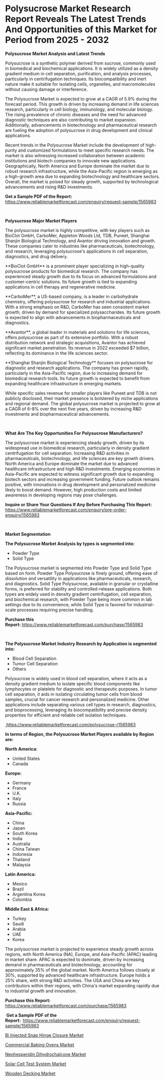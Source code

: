 <p><h1>Polysucrose Market Research Report Reveals The Latest Trends And Opportunities of this Market for Period from 2025 - 2032</h1></p><p><strong>Polysucrose Market Analysis and Latest Trends</strong></p>
<p><p>Polysucrose is a synthetic polymer derived from sucrose, commonly used in biomedical and biochemical applications. It is widely utilized as a density gradient medium in cell separation, purification, and analysis processes, particularly in centrifugation techniques. Its biocompatibility and inert nature make it suitable for isolating cells, organelles, and macromolecules without causing damage or interference.</p><p>The Polysucrose Market is expected to grow at a CAGR of 5.9% during the forecast period. This growth is driven by increasing demand in life sciences research, particularly in cell biology, immunology, and molecular biology. The rising prevalence of chronic diseases and the need for advanced diagnostic techniques are also contributing to market expansion. Additionally, advancements in biotechnology and pharmaceutical research are fueling the adoption of polysucrose in drug development and clinical applications.</p><p>Recent trends in the Polysucrose Market include the development of high-purity and customized formulations to meet specific research needs. The market is also witnessing increased collaboration between academic institutions and biotech companies to innovate new applications. Geographically, North America and Europe dominate the market due to robust research infrastructure, while the Asia-Pacific region is emerging as a high-growth area due to expanding biotechnology and healthcare sectors. Overall, the market is poised for steady growth, supported by technological advancements and rising R&D investments.</p></p>
<p><strong>Get a Sample PDF of the Report:&nbsp;</strong> <a href="https://www.reliablemarketforecast.com/enquiry/request-sample/1565983?utm_campaign=2015&utm_medium=2&utm_source=Github&utm_content=ia&utm_term=25012025&utm_id=polysucrose">https://www.reliablemarketforecast.com/enquiry/request-sample/1565983</a></p>
<p>&nbsp;</p>
<p><strong>Polysucrose Major Market Players</strong></p>
<p><p>The polysucrose market is highly competitive, with key players such as BioClot GmbH, CarboMer, Appleton Woods Ltd, TDB, Puneet, Shanghai Shanjin Biological Technology, and Avantor driving innovation and growth. These companies cater to industries like pharmaceuticals, biotechnology, and research, leveraging polysucrose's applications in cell separation, diagnostics, and drug delivery.</p><p>**BioClot GmbH** is a prominent player specializing in high-quality polysucrose products for biomedical research. The company has experienced steady growth due to its focus on advanced formulations and customer-centric solutions. Its future growth is tied to expanding applications in cell therapy and regenerative medicine.</p><p>**CarboMer**, a US-based company, is a leader in carbohydrate chemistry, offering polysucrose for research and industrial applications. With a strong emphasis on R&D, CarboMer has seen consistent market growth, driven by demand for specialized polysaccharides. Its future growth is expected to align with advancements in biopharmaceuticals and diagnostics.</p><p>**Avantor**, a global leader in materials and solutions for life sciences, offers polysucrose as part of its extensive portfolio. With a robust distribution network and strategic acquisitions, Avantor has achieved significant market penetration. Its revenue in 2022 exceeded $7 billion, reflecting its dominance in the life sciences sector.</p><p>**Shanghai Shanjin Biological Technology** focuses on polysucrose for diagnostic and research applications. The company has grown rapidly, particularly in the Asia-Pacific region, due to increasing demand for biomedical research tools. Its future growth is expected to benefit from expanding healthcare infrastructure in emerging markets.</p><p>While specific sales revenue for smaller players like Puneet and TDB is not publicly disclosed, their market presence is bolstered by niche applications and regional demand. The global polysucrose market is projected to grow at a CAGR of 6-8% over the next five years, driven by increasing R&D investments and biopharmaceutical advancements.</p></p>
<p>&nbsp;</p>
<p><strong>What Are The Key Opportunities For Polysucrose Manufacturers?</strong></p>
<p><p>The polysucrose market is experiencing steady growth, driven by its widespread use in biomedical research, particularly in density gradient centrifugation for cell separation. Increasing R&D activities in pharmaceuticals, biotechnology, and life sciences are key growth drivers. North America and Europe dominate the market due to advanced healthcare infrastructure and high R&D investments. Emerging economies in Asia-Pacific are expected to witness significant growth due to expanding biotech sectors and increasing government funding. Future outlook remains positive, with innovations in drug development and personalized medicine likely to boost demand. However, high production costs and limited awareness in developing regions may pose challenges.</p></p>
<p><strong>Inquire or Share Your Questions If Any Before Purchasing This Report:</strong> <a href="https://www.reliablemarketforecast.com/enquiry/pre-order-enquiry/1565983?utm_campaign=2015&utm_medium=2&utm_source=Github&utm_content=ia&utm_term=25012025&utm_id=polysucrose">https://www.reliablemarketforecast.com/enquiry/pre-order-enquiry/1565983</a></p>
<p>&nbsp;</p>
<p><strong>Market Segmentation</strong></p>
<p><strong>The Polysucrose Market Analysis by types is segmented into:</strong></p>
<p><ul><li>Powder Type</li><li>Solid Type</li></ul></p>
<p><p>The Polysucrose market is segmented into Powder Type and Solid Type based on form. Powder Type Polysucrose is finely ground, offering ease of dissolution and versatility in applications like pharmaceuticals, research, and diagnostics. Solid Type Polysucrose, available in granular or crystalline forms, is preferred for stability and controlled-release applications. Both types are widely used in density gradient centrifugation, cell separation, and biochemical research, with Powder Type being more common in lab settings due to its convenience, while Solid Type is favored for industrial-scale processes requiring precise handling.</p></p>
<p><strong>Purchase this Report:&nbsp;</strong><a href="https://www.reliablemarketforecast.com/purchase/1565983?utm_campaign=2015&utm_medium=2&utm_source=Github&utm_content=ia&utm_term=25012025&utm_id=polysucrose">https://www.reliablemarketforecast.com/purchase/1565983</a></p>
<p>&nbsp;</p>
<p><strong>The Polysucrose Market Industry Research by Application is segmented into:</strong></p>
<p><ul><li>Blood Cell Separation</li><li>Tumor Cell Separation</li><li>Others</li></ul></p>
<p><p>Polysucrose is widely used in blood cell separation, where it acts as a density gradient medium to isolate specific blood components like lymphocytes or platelets for diagnostic and therapeutic purposes. In tumor cell separation, it aids in isolating circulating tumor cells from blood samples, crucial for cancer research and personalized medicine. Other applications include separating various cell types in research, diagnostics, and bioprocessing, leveraging its biocompatibility and precise density properties for efficient and reliable cell isolation techniques.</p></p>
<p><a href="https://www.reliablemarketforecast.com/polysucrose-r1565983?utm_campaign=2015&utm_medium=2&utm_source=Github&utm_content=ia&utm_term=25012025&utm_id=polysucrose">&nbsp;https://www.reliablemarketforecast.com/polysucrose-r1565983</a></p>
<p><strong>In terms of Region, the Polysucrose Market Players available by Region are:</strong></p>
<p>
    <p> <strong> North America: </strong>
        <ul>
            <li>United States</li>
            <li>Canada</li>
        </ul>
        </p> 
    <p> <strong> Europe: </strong>
        <ul>
            <li>Germany</li>
            <li>France</li>
            <li>U.K.</li>
            <li>Italy</li>
            <li>Russia</li>
        </ul>
        </p> 
    <p> <strong> Asia-Pacific: </strong>
        <ul>
            <li>China</li>
            <li>Japan</li>
            <li>South Korea</li>
            <li>India</li>
            <li>Australia</li>
            <li>China Taiwan</li>
            <li>Indonesia</li>
            <li>Thailand</li>
            <li>Malaysia</li>
        </ul>
        </p> 
    <p> <strong> Latin America: </strong>
        <ul>
            <li>Mexico</li>
            <li>Brazil</li>
            <li>Argentina Korea</li>
            <li>Colombia</li>
        </ul>
        </p> 
    <p> <strong> Middle East & Africa: </strong>
        <ul>
            <li>Turkey</li>
            <li>Saudi</li>
            <li>Arabia</li>
            <li>UAE</li>
            <li>Korea</li>
        </ul>
    </p>
    </p>
<p><p>The polysucrose market is projected to experience steady growth across regions, with North America (NA), Europe, and Asia-Pacific (APAC) leading in market share. APAC is expected to dominate, driven by increasing demand in pharmaceuticals and biotechnology, accounting for approximately 35% of the global market. North America follows closely at 30%, supported by advanced healthcare infrastructure. Europe holds a 25% share, with strong R&D activities. The USA and China are key contributors within their regions, with China's market expanding rapidly due to industrial growth and innovation.</p></p>
<p><strong>Purchase this Report: </strong><a href="https://www.reliablemarketforecast.com/purchase/1565983?utm_campaign=2015&utm_medium=2&utm_source=Github&utm_content=ia&utm_term=25012025&utm_id=polysucrose">https://www.reliablemarketforecast.com/purchase/1565983</a></p>
<p>&nbsp;<strong>Get a Sample PDF of the Report:&nbsp;&nbsp;</strong><a href="https://www.reliablemarketforecast.com/enquiry/request-sample/1565983?utm_campaign=2015&utm_medium=2&utm_source=Github&utm_content=ia&utm_term=25012025&utm_id=polysucrose">https://www.reliablemarketforecast.com/enquiry/request-sample/1565983</a></p>
<p><strong></strong></p>
<p><p><a href="https://www.linkedin.com/pulse/bi-injected-snap-hinge-closure-market-insights-size-maenc?utm_campaign=2015&utm_medium=2&utm_source=Github&utm_content=ia&utm_term=25012025&utm_id=polysucrose">Bi Injected Snap Hinge Closure Market</a></p><p><a href="https://www.linkedin.com/pulse/commercial-baking-ovens-market-size-overview-comprehensive-industry-mrrec?utm_campaign=2015&utm_medium=2&utm_source=Github&utm_content=ia&utm_term=25012025&utm_id=polysucrose">Commercial Baking Ovens Market</a></p><p><a href="https://github.com/steidmindy199393/Market-Research-Report-List-1/blob/main/neohesperidin-dihydrochalcone-market.md?utm_campaign=2015&utm_medium=2&utm_source=Github&utm_content=ia&utm_term=25012025&utm_id=polysucrose">Neohesperidin Dihydrochalcone Market</a></p><p><a href="https://www.linkedin.com/pulse/size-dynamics-expected-growth-solar-cell-test-system-market-hah1f?utm_campaign=2015&utm_medium=2&utm_source=Github&utm_content=ia&utm_term=25012025&utm_id=polysucrose">Solar Cell Test System Market</a></p><p><a href="https://github.com/klindsey95/Market-Research-Report-List-1/blob/main/wooden-decking-market.md?utm_campaign=2015&utm_medium=2&utm_source=Github&utm_content=ia&utm_term=25012025&utm_id=polysucrose">Wooden Decking Market</a></p></p>